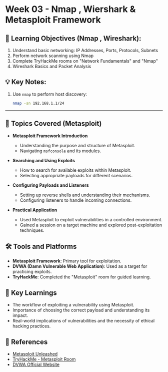 # Week 03 - Nmap , Wiershark & Metasploit Framework

## 🎯 Learning Objectives (Nmap , Wireshark):
1. Understand basic networking: IP Addresses, Ports, Protocols, Subnets
2. Perform network scanning using Nmap
3. Complete TryHackMe rooms on "Network Fundamentals" and "Nmap"
4. Wireshark Basics and Packet Analysis

## 💡 Key Notes:

1. Use `nmap` to perform host discovery:
   ```bash
   nmap -sn 192.168.1.1/24

---

## 🧠 Topics Covered (Metasploit)
- **Metasploit Framework Introduction**
  - Understanding the purpose and structure of Metasploit.
  - Navigating `msfconsole` and its modules.

- **Searching and Using Exploits**
  - How to search for available exploits within Metasploit.
  - Selecting appropriate payloads for different scenarios.

- **Configuring Payloads and Listeners**
  - Setting up reverse shells and understanding their mechanisms.
  - Configuring listeners to handle incoming connections.

- **Practical Application**
  - Used Metasploit to exploit vulnerabilities in a controlled environment.
  - Gained a session on a target machine and explored post-exploitation techniques.

## 🛠️ Tools and Platforms
- **Metasploit Framework**: Primary tool for exploitation.
- **DVWA (Damn Vulnerable Web Application)**: Used as a target for practicing exploits.
- **TryHackMe**: Completed the "Metasploit" room for guided learning.

## 📌 Key Learnings
- The workflow of exploiting a vulnerability using Metasploit.
- Importance of choosing the correct payload and understanding its impact.
- Real-world implications of vulnerabilities and the necessity of ethical hacking practices.

## 🔗 References
- [Metasploit Unleashed](https://www.offensive-security.com/metasploit-unleashed/)
- [TryHackMe - Metasploit Room](https://tryhackme.com/room/metasploit)
- [DVWA Official Website](http://www.dvwa.co.uk/)
